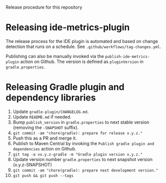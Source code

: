Release procedure for this repository

# Releasing ide-metrics-plugin

The release process for the IDE plugin is automated and based on change detection that runs on a 
schedule. See `.github/workflows/tag-changes.yml`.

Publishing can also be manually invoked via the `publish-ide-metrics-plugin` action on Github. The 
version is defined as `pluginVersion` in `gradle.properties`.

# Releasing Gradle plugin and dependency libraries

1. Update `gradle-plugin/CHANGELOG.md`.
1. Update `README.md` if needed.
1. Bump `publish_version` in `gradle.properties` to next stable version (removing the `-SNAPSHOT` 
   suffix).
1. `git commit -am "chore(gradle): prepare for release x.y.z."`
1. Push this as a PR and merge it.
1. Publish to Maven Central by invoking the `Publish gradle plugin and dependencies` action on 
   Github.
1. `git tag -a vx.y.z-gradle -m "Gradle plugin version x.y.z."`
1. Update version number `gradle.properties` to next snapshot version (x.y.z-SNAPSHOT)
1. `git commit -am "chore(gradle): prepare next development version."`
1. `git push && git push --tags`
